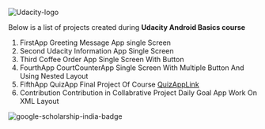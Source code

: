 ![Udacity-logo](https://d125fmws0bore1.cloudfront.net/assets/udacity_share-317a7f82552763598a5c91e1550b7cd83663ce02d6d475d703e25a873cd3b574.png)

Below is a list of projects created during **Udacity Android Basics course** 

1. FirstApp Greeting Message App  single Screen
2. Second  Udacity Information App Single Screen
3. Third Coffee Order App  Single Screen With Button
4. FourthApp CourtCounterApp  Single Screen With Multiple Button And Using Nested Layout
5. FifthApp QuizApp Final Project Of Course [QuizAppLink](https://github.com/sukhbeer/QuizApp)
6. Contribution  Contribution in Collabrative Project  Daily Goal App Work On XML Layout

![google-scholarship-india-badge](https://user-images.githubusercontent.com/5392993/39952807-7b74b360-55bc-11e8-9c78-a5ff867e469f.png) 
